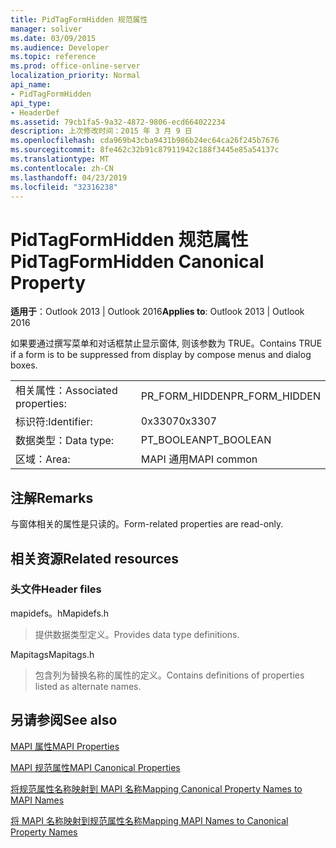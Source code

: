 ```yaml
---
title: PidTagFormHidden 规范属性
manager: soliver
ms.date: 03/09/2015
ms.audience: Developer
ms.topic: reference
ms.prod: office-online-server
localization_priority: Normal
api_name:
- PidTagFormHidden
api_type:
- HeaderDef
ms.assetid: 79cb1fa5-9a32-4872-9806-ecd664022234
description: 上次修改时间：2015 年 3 月 9 日
ms.openlocfilehash: cda969b43cba9431b986b24ec64ca26f245b7676
ms.sourcegitcommit: 8fe462c32b91c87911942c188f3445e85a54137c
ms.translationtype: MT
ms.contentlocale: zh-CN
ms.lasthandoff: 04/23/2019
ms.locfileid: "32316238"
---
```

# <a name="pidtagformhidden-canonical-property"></a><span data-ttu-id="f1136-103">PidTagFormHidden 规范属性</span><span class="sxs-lookup"><span data-stu-id="f1136-103">PidTagFormHidden Canonical Property</span></span>

  
  
<span data-ttu-id="f1136-104">**适用于**：Outlook 2013 | Outlook 2016</span><span class="sxs-lookup"><span data-stu-id="f1136-104">**Applies to**: Outlook 2013 | Outlook 2016</span></span> 
  
<span data-ttu-id="f1136-105">如果要通过撰写菜单和对话框禁止显示窗体, 则该参数为 TRUE。</span><span class="sxs-lookup"><span data-stu-id="f1136-105">Contains TRUE if a form is to be suppressed from display by compose menus and dialog boxes.</span></span> 
  
|||
|:-----|:-----|
|<span data-ttu-id="f1136-106">相关属性：</span><span class="sxs-lookup"><span data-stu-id="f1136-106">Associated properties:</span></span>  <br/> |<span data-ttu-id="f1136-107">PR_FORM_HIDDEN</span><span class="sxs-lookup"><span data-stu-id="f1136-107">PR_FORM_HIDDEN</span></span>  <br/> |
|<span data-ttu-id="f1136-108">标识符:</span><span class="sxs-lookup"><span data-stu-id="f1136-108">Identifier:</span></span>  <br/> |<span data-ttu-id="f1136-109">0x3307</span><span class="sxs-lookup"><span data-stu-id="f1136-109">0x3307</span></span>  <br/> |
|<span data-ttu-id="f1136-110">数据类型：</span><span class="sxs-lookup"><span data-stu-id="f1136-110">Data type:</span></span>  <br/> |<span data-ttu-id="f1136-111">PT_BOOLEAN</span><span class="sxs-lookup"><span data-stu-id="f1136-111">PT_BOOLEAN</span></span>  <br/> |
|<span data-ttu-id="f1136-112">区域：</span><span class="sxs-lookup"><span data-stu-id="f1136-112">Area:</span></span>  <br/> |<span data-ttu-id="f1136-113">MAPI 通用</span><span class="sxs-lookup"><span data-stu-id="f1136-113">MAPI common</span></span>  <br/> |
   
## <a name="remarks"></a><span data-ttu-id="f1136-114">注解</span><span class="sxs-lookup"><span data-stu-id="f1136-114">Remarks</span></span>

<span data-ttu-id="f1136-115">与窗体相关的属性是只读的。</span><span class="sxs-lookup"><span data-stu-id="f1136-115">Form-related properties are read-only.</span></span> 
  
## <a name="related-resources"></a><span data-ttu-id="f1136-116">相关资源</span><span class="sxs-lookup"><span data-stu-id="f1136-116">Related resources</span></span>

### <a name="header-files"></a><span data-ttu-id="f1136-117">头文件</span><span class="sxs-lookup"><span data-stu-id="f1136-117">Header files</span></span>

<span data-ttu-id="f1136-118">mapidefs。h</span><span class="sxs-lookup"><span data-stu-id="f1136-118">Mapidefs.h</span></span>
  
> <span data-ttu-id="f1136-119">提供数据类型定义。</span><span class="sxs-lookup"><span data-stu-id="f1136-119">Provides data type definitions.</span></span>
    
<span data-ttu-id="f1136-120">Mapitags</span><span class="sxs-lookup"><span data-stu-id="f1136-120">Mapitags.h</span></span>
  
> <span data-ttu-id="f1136-121">包含列为替换名称的属性的定义。</span><span class="sxs-lookup"><span data-stu-id="f1136-121">Contains definitions of properties listed as alternate names.</span></span>
    
## <a name="see-also"></a><span data-ttu-id="f1136-122">另请参阅</span><span class="sxs-lookup"><span data-stu-id="f1136-122">See also</span></span>



[<span data-ttu-id="f1136-123">MAPI 属性</span><span class="sxs-lookup"><span data-stu-id="f1136-123">MAPI Properties</span></span>](mapi-properties.md)
  
[<span data-ttu-id="f1136-124">MAPI 规范属性</span><span class="sxs-lookup"><span data-stu-id="f1136-124">MAPI Canonical Properties</span></span>](mapi-canonical-properties.md)
  
[<span data-ttu-id="f1136-125">将规范属性名称映射到 MAPI 名称</span><span class="sxs-lookup"><span data-stu-id="f1136-125">Mapping Canonical Property Names to MAPI Names</span></span>](mapping-canonical-property-names-to-mapi-names.md)
  
[<span data-ttu-id="f1136-126">将 MAPI 名称映射到规范属性名称</span><span class="sxs-lookup"><span data-stu-id="f1136-126">Mapping MAPI Names to Canonical Property Names</span></span>](mapping-mapi-names-to-canonical-property-names.md)

